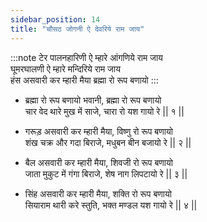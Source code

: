 ```yaml
---
sidebar_position: 14
title: "चौसठ जोगनी ऐ देवरिये राम जाय"
---
```


:::note टेर
पालनहारिणी ऐ म्हारे आंगणिये राम जाय <br/>
घूमरघालणी ऐ म्हारे मन्दिरिये राम जाय <br/>
हंस असवारी कर म्हारी मैया ब्रह्मा रो रूप बणायो
:::

- ब्रह्मा रो रूप बणायो भवानी, ब्रह्मा रो रूप बणायो <br/>
  चार वेद थारे मुख में साजे, चारा रो यश गायो रे || १ ||

- गरूड़ असवारी कर म्हारी मैया, विष्णु रो रूप बणायो <br/>
  शंख चक्र और गदा बिराजे, मधुबन बीन बजायो रे || २ ||

- बैल असवारी कर म्हारी मैया, शिवजी रो रूप बणायो <br/>
  जाता मुकुट में गंगा बिराजे, शेष नाग लिपटायो रे || ३ ||

- सिंह असवारी कर म्हारी मैया, शक्ति रो रूप बणायो <br/>
  सियाराम थारी करे स्तुति, भक्त मण्डल यश गायो रे || ४ ||
